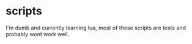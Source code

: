# scripts
I'm dumb and currently learning lua, most of these scripts are tests and probably wont work well.
